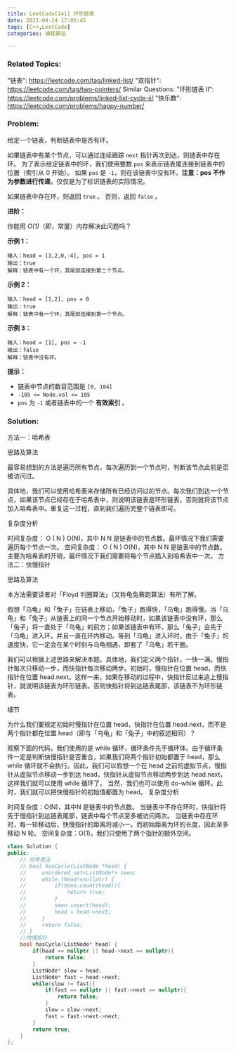```yaml
---
title: LeetCode[141] 环形链表
date: 2021-04-24 17:05:45
tags: [C++,LeetCode]
categories: 编程算法

---
```


### Related Topics:

  "链表": https://leetcode.com/tag/linked-list/
  "双指针": https://leetcode.com/tag/two-pointers/
Similar Questions:
  "环形链表 II": https://leetcode.com/problems/linked-list-cycle-ii/
  "快乐数": https://leetcode.com/problems/happy-number/


### Problem:

给定一个链表，判断链表中是否有环。

如果链表中有某个节点，可以通过连续跟踪 `next` 指针再次到达，则链表中存在环。 为了表示给定链表中的环，我们使用整数 `pos` 来表示链表尾连接到链表中的位置（索引从 0 开始）。 如果 `pos` 是 `-1`，则在该链表中没有环。**注意：pos 不作为参数进行传递**，仅仅是为了标识链表的实际情况。

如果链表中存在环，则返回 `true` 。 否则，返回 `false` 。

**进阶：**

你能用 *O(1)*（即，常量）内存解决此问题吗？

**示例 1：**

```
输入：head = [3,2,0,-4], pos = 1
输出：true
解释：链表中有一个环，其尾部连接到第二个节点。
```

**示例 2：**

```
输入：head = [1,2], pos = 0
输出：true
解释：链表中有一个环，其尾部连接到第一个节点。
```

**示例 3：**

```
输入：head = [1], pos = -1
输出：false
解释：链表中没有环。
```

**提示：**

- 链表中节点的数目范围是 `[0, 104]`
- `-105 <= Node.val <= 105`
- `pos` 为 `-1` 或者链表中的一个 **有效索引** 。

<!--more-->

### Solution:



方法一：哈希表

思路及算法

最容易想到的方法是遍历所有节点，每次遍历到一个节点时，判断该节点此前是否被访问过。

具体地，我们可以使用哈希表来存储所有已经访问过的节点。每次我们到达一个节点，如果该节点已经存在于哈希表中，则说明该链表是环形链表，否则就将该节点加入哈希表中。重复这一过程，直到我们遍历完整个链表即可。

复杂度分析

时间复杂度：
O
(
N
)
O(N)，其中 
N
N 是链表中的节点数。最坏情况下我们需要遍历每个节点一次。
空间复杂度：
O
(
N
)
O(N)，其中 
N
N 是链表中的节点数。主要为哈希表的开销，最坏情况下我们需要将每个节点插入到哈希表中一次。
方法二：快慢指针

思路及算法

本方法需要读者对「Floyd 判圈算法」（又称龟兔赛跑算法）有所了解。

假想「乌龟」和「兔子」在链表上移动，「兔子」跑得快，「乌龟」跑得慢。当「乌龟」和「兔子」从链表上的同一个节点开始移动时，如果该链表中没有环，那么「兔子」将一直处于「乌龟」的前方；如果该链表中有环，那么「兔子」会先于「乌龟」进入环，并且一直在环内移动。等到「乌龟」进入环时，由于「兔子」的速度快，它一定会在某个时刻与乌龟相遇，即套了「乌龟」若干圈。

我们可以根据上述思路来解决本题。具体地，我们定义两个指针，一快一满。慢指针每次只移动一步，而快指针每次移动两步。初始时，慢指针在位置 head，而快指针在位置 head.next。这样一来，如果在移动的过程中，快指针反过来追上慢指针，就说明该链表为环形链表。否则快指针将到达链表尾部，该链表不为环形链表。

细节

为什么我们要规定初始时慢指针在位置 head，快指针在位置 head.next，而不是两个指针都在位置 head（即与「乌龟」和「兔子」中的叙述相同）？

观察下面的代码，我们使用的是 while 循环，循环条件先于循环体。由于循环条件一定是判断快慢指针是否重合，如果我们将两个指针初始都置于 head，那么 while 循环就不会执行。因此，我们可以假想一个在 head 之前的虚拟节点，慢指针从虚拟节点移动一步到达 head，快指针从虚拟节点移动两步到达 head.next，这样我们就可以使用 while 循环了。
当然，我们也可以使用 do-while 循环。此时，我们就可以把快慢指针的初始值都置为 head。
复杂度分析

时间复杂度：O(N)，其中N 是链表中的节点数。
当链表中不存在环时，快指针将先于慢指针到达链表尾部，链表中每个节点至多被访问两次。
当链表中存在环时，每一轮移动后，快慢指针的距离将减小一。而初始距离为环的长度，因此至多移动 N 轮。
空间复杂度：O(1)。我们只使用了两个指针的额外空间。

```c++
class Solution {
public:
    // 哈希表法
    // bool hasCycle(ListNode *head) {
    //     unordered_set<ListNode*> seen;
    //     while (head!=nullptr) {
    //         if(seen.count(head)){
    //             return true;
    //         }
    //         seen.insert(head);
    //         head = head->next;
    //     }
    //     return false;
    // }
    //快慢指针
    bool hasCycle(ListNode* head) {
        if(head == nullptr || head->next == nullptr){
            return false;
        }
        ListNode* slow = head;
        ListNode* fast = head->next;
        while(slow != fast){
            if(fast == nullptr || fast->next == nullptr){
                return false;
            }
            slow = slow->next;
            fast = fast->next->next;
        }
        return true;
    }
};
```

